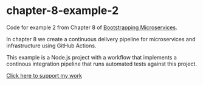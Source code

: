 # chapter-8-example-2

Code for example 2 from Chapter 8 of [Bootstrapping Microservices](https://www.bootstrapping-microservices.com).

In chapter 8 we create a continuous delivery pipeline for microservices and infrastructure using GitHub Actions.

This example is a Node.js project with a workflow that implements a continous integration pipeline that runs automated tests against this project.

[Click here to support my work](https://www.codecapers.com.au/about#support-my-work)

